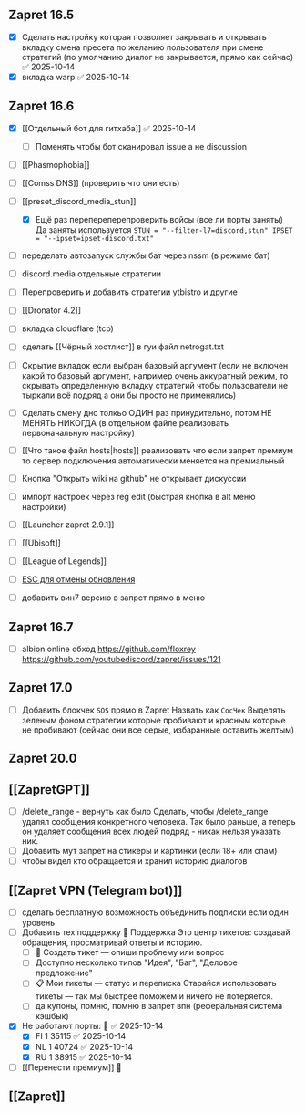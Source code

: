 
## Zapret 16.5
- [x] Сделать настройку которая позволяет закрывать и открывать вкладку смена пресета по желанию пользователя при смене стратегий (по умолчанию диалог не закрывается, прямо как сейчас) ✅ 2025-10-14
- [x] вкладка warp ✅ 2025-10-14

## Zapret 16.6

- [x] [[Отдельный бот для гитхаба]] ✅ 2025-10-14
	- [ ] Поменять чтобы бот сканировал issue а не discussion  
- [ ] [[Phasmophobia]]
- [ ] [[Comss DNS]] (проверить что они есть)
- [ ] [[preset_discord_media_stun]]
	- [x] Ещё раз перепереперепроверить войсы (все ли порты заняты) Да заняты используется `STUN = "--filter-l7=discord,stun" IPSET = "--ipset=ipset-discord.txt"`
- [ ] переделать автозапуск службы бат через nssm (в режиме бат)
- [ ] discord.media отдельные стратегии
- [ ] Перепроверить и добавить стратегии ytbistro и другие
- [ ] [[Dronator 4.2]]
- [ ] вкладка cloudflare (tcp)
- [ ] сделать [[Чёрный хостлист]] в гуи файл netrogat.txt
- [ ] Скрытие вкладок если выбран базовый аргумент (если не включен какой то базовый аргумент, например очень аккуратный режим, то скрывать определенную вкладку стратегий чтобы пользователи не тыркали всё подряд а они бы просто не применялись)
- [ ] Сделать смену днс толкьо ОДИН раз принудительно, потом НЕ МЕНЯТЬ НИКОГДА (в отдельном файле реализовать первоначальную настройку)
- [ ] [[Что такое файл hosts|hosts]] реализовать что если запрет премиум то сервер подключения автоматически меняется на премиальный
- [ ] Кнопка "Открыть wiki на github" не открывает дискуссии
- [ ] импорт настроек через reg edit (быстрая кнопка в alt меню настройки)
- [ ] [[Launcher zapret 2.9.1]]
- [ ] [[Ubisoft]]
- [ ] [[League of Legends]]
- [ ] [ESC для отмены обновления](https://github.com/youtubediscord/zapret/issues/139)
- [ ] добавить вин7 версию в запрет прямо в меню 


## Zapret 16.7

- [ ] albion online обход https://github.com/floxrey https://github.com/youtubediscord/zapret/issues/121

## Zapret 17.0
- [ ] Добавить блокчек `SOS` прямо в Zapret
      Назвать как `СосЧек`
      Выделять зеленым фоном стратегии которые пробивают и красным которые не пробивают (сейчас они все серые, избаранные оставить желтым)

## Zapret 20.0

## [[ZapretGPT]]
- [ ] /delete_range - вернуть как было Сделать, чтобы /delete_range удалял сообщения конкретного человека. Так было раньше, а теперь он удаляет сообщения всех людей подряд - никак нельзя указать ник.
- [ ] Добавить мут запрет на стикеры и картинки (если 18+ или спам)
- [ ] чтобы видел кто обращается и хранил историю диалогов

## [[Zapret VPN (Telegram bot)]]
- [ ] сделать бесплатную возможность объединить подписки если один уровень
- [ ] Добавить тех поддержку
      🛟 Поддержка
      Это центр тикетов: создавай обращения, просматривай ответы и историю.
	- [ ] 🎫 Создать тикет — опиши проблему или вопроc
	- [ ] Доступно несколько типов "Идея", "Баг", "Деловое предложение"
	- [ ] 📋 Мои тикеты — статус и переписка
	Старайся использовать тикеты — так мы быстрее поможем и ничего не потеряется.
	 - [ ] да купоны, помню, помню в запрет впн (реферальная система кэшбык)
- [x] Не работают порты: 🔺 ✅ 2025-10-14
	- [x] FI 1 35115 ✅ 2025-10-14
	- [x] NL 1 40724 ✅ 2025-10-14
	- [x] RU 1 38915 ✅ 2025-10-14
- [ ] [[Перенести премиум]] 🔺 

## [[Zapret]]



